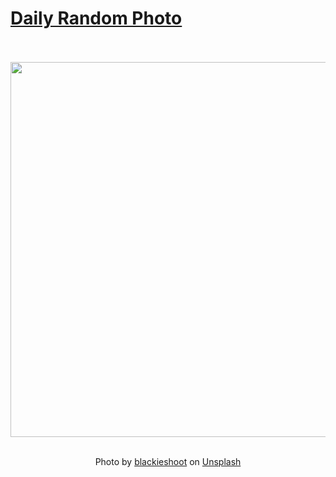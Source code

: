 # [Daily Random Photo](https://www.dailyrandomphoto.com/)

<div align="center">
  <br>
  <br>
  <a href="https://www.dailyrandomphoto.com/p/2021/2021-10-05/"><img src="https://images.unsplash.com/photo-1628237117116-3afb22d021f2?crop=entropy&cs=tinysrgb&fit=max&fm=jpg&ixid=Mnw3NzUwOHwwfDF8cmFuZG9tfHx8fHx8fHx8MTYzMzM5MzA2NQ&ixlib=rb-1.2.1&q=80&w=1080" width="600px"></a>
  <br>
  <br>
  <p class="has-text-grey">Photo by <a href="https://unsplash.com/@blackieshoot?utm_source=Daily%20Random%20Photo&amp;utm_medium=referral" target="_blank" rel="noopener noreferrer">blackieshoot</a> on <a href="https://unsplash.com/photos/sAtSL8jak8Q?utm_source=Daily%20Random%20Photo&amp;utm_medium=referral" target="_blank" rel="noopener noreferrer">Unsplash</a></p>
</div>
